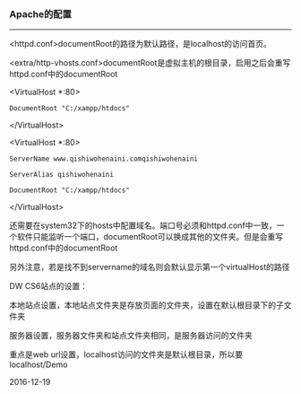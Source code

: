 ### Apache的配置

---

&lt;httpd.conf&gt;documentRoot的路径为默认路径，是localhost的访问首页。

&lt;extra/http-vhosts.conf&gt;documentRoot是虚拟主机的根目录，启用之后会重写httpd.conf中的documentRoot

&lt;VirtualHost \*:80&gt;

```
DocumentRoot "C:/xampp/htdocs"
```

&lt;/VirtualHost&gt;

&lt;VirtualHost \*:80&gt;

```
ServerName www.qishiwohenaini.comqishiwohenaini

ServerAlias qishiwohenaini

DocumentRoot "C:/xampp/htdocs"
```

&lt;/VirtualHost&gt;

还需要在system32下的hosts中配置域名。端口号必须和httpd.conf中一致，一个软件只能监听一个端口，documentRoot可以换成其他的文件夹。但是会重写httpd.conf中的documentRoot

另外注意，若是找不到servername的域名则会默认显示第一个virtualHost的路径

DW CS6站点的设置：

本地站点设置，本地站点文件夹是存放页面的文件夹，设置在默认根目录下的子文件夹

服务器设置，服务器文件夹和站点文件夹相同，是服务器访问的文件夹

重点是web url设置，localhost访问的文件夹是默认根目录，所以要localhost/Demo



2016-12-19

